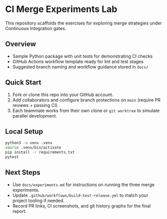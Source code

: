 # CI Merge Experiments Lab

This repository scaffolds the exercises for exploring merge strategies under Continuous Integration gates.

## Overview
- Sample Python package with unit tests for demonstrating CI checks
- GitHub Actions workflow template ready for lint and test stages
- Suggested branch naming and workflow guidance stored in `docs/`

## Quick Start
1. Fork or clone this repo into your GitHub account.
2. Add collaborators and configure branch protections on `main` (require PR reviews + passing CI).
3. Each teammate works from their own clone or `git worktree` to simulate parallel development.

## Local Setup
```bash
python3 -m venv .venv
source .venv/bin/activate
pip install -r requirements.txt
pytest
```

## Next Steps
- Use `docs/experiments.md` for instructions on running the three merge experiments.
- Update `.github/workflows/build-test-release.yml` to match your project tooling if needed.
- Record PR links, CI screenshots, and git history graphs for the final report.
